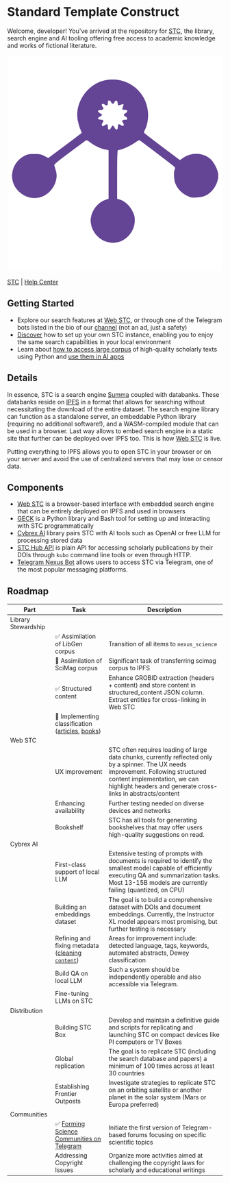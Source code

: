 # Standard Template Construct

Welcome, developer!
You've arrived at the repository for [STC](https://libstc.cc), the library, search engine and AI tooling offering free access to academic knowledge and works of fictional literature.

![](/web/public/favicon.svg)

[STC](https://libstc.cc) | [Help Center](https://libstc.cc/#/help)

## Getting Started

- Explore our search features at [Web STC](https://libstc.cc), or through one of the Telegram bots listed in the bio of our [channel](https://t.me/nexus_search) (not an ad, just a safety)
- [Discover](https://libstc.cc/#/help/replicate) how to set up your own STC instance, enabling you to enjoy the same search capabilities in your local environment
- Learn about [how to access large corpus](/geck) of high-quality scholarly texts using Python and [use them in AI apps](/cybrex)

## Details

In essence, STC is a search engine [Summa](https://github.com/izihawa/summa) coupled with databanks. 
These databanks reside on [IPFS](https://ipfs.tech/) in a format that allows for searching without necessitating the download of the entire dataset. 
The search engine library can function as a standalone server, an embeddable Python library (requiring no additional software!), and a WASM-compiled module that can be used in a browser.
Last way allows to embed search engine in a static site that further can be deployed over IPFS too. This is how [Web STC](https://libstc.cc) is live.

Putting everything to IPFS allows you to open STC in your browser or on your server and avoid the use of centralized servers that may lose or censor data.

## Components

- [Web STC](/web) is a browser-based interface with embedded search engine that can be entirely deployed on IPFS and used in browsers
- [GECK](/geck) is a Python library and Bash tool for setting up and interacting with STC programmatically
- [Cybrex AI](/cybrex) library pairs STC with AI tools such as OpenAI or free LLM for processing stored data
- [STC Hub API](https://libstc.cc/#/help/stc-hub-api) is plain API for accessing scholarly publications by their DOIs through `kubo` command line tools or even through HTTP.
- [Telegram Nexus Bot](/tgbot) allows users to access STC via Telegram, one of the most popular messaging platforms.

## Roadmap

| Part                | Task                                                                                                                                         | Description                                                                                                                                                                                                                           |
|---------------------|----------------------------------------------------------------------------------------------------------------------------------------------|---------------------------------------------------------------------------------------------------------------------------------------------------------------------------------------------------------------------------------------|
| Library Stewardship |                                                                                                                                              |                                                                                                                                                                                                                                       | 
|                     | ✅ Assimilation of LibGen corpus                                                                                                              | Transition of all items to `nexus_science`                                                                                                                                                                                            |
|                     | 🚧 Assimilation of SciMag corpus                                                                                                             | Significant task of transferring scimag corpus to IPFS                                                                                                                                                                                |
|                     | ✅ Structured content                                                                                                                         | Enhance GROBID extraction (headers + content) and store content in structured_content JSON column. Extract entities for cross-linking in Web STC                                                                                      |
|                     | 🚧 Implementing classification ([articles](https://github.com/nexus-stc/stc/issues/12), [books](https://github.com/nexus-stc/stc/issues/13)) |                                                                                                                                                                                                                                       |
| Web STC             |                                                                                                                                              |                                                                                                                                                                                                                                       |
|                     | UX improvement                                                                                                                               | STC often requires loading of large data chunks, currently reflected only by a spinner. The UX needs improvement. Following structured content implementation, we can highlight headers and generate cross-links in abstracts/content |
|                     | Enhancing availability                                                                                                                       | Further testing needed on diverse devices and networks                                                                                                                                                                                |
|                     | Bookshelf                                                                                                                                    | STC has all tools for generating bookshelves that may offer users high-quality suggestions on read.                                                                                                                                   |
| Cybrex AI           |                                                                                                                                              |                                                                                                                                                                                                                                       |
|                     | First-class support of local LLM                                                                                                             | Extensive testing of prompts with documents is required to identify the smallest model capable of efficiently executing QA and summarization tasks. Most 13-15B models are currently failing (quantized, on CPU)                      |
|                     | Building an embeddings dataset                                                                                                               | The goal is to build a comprehensive dataset with DOIs and document embeddings. Currently, the Instructor XL model appears most promising, but further testing is necessary                                                           |
|                     | Refining and fixing metadata ([cleaning `content`](https://github.com/nexus-stc/stc/issues/14))                                              | Areas for improvement include: detected language, tags, keywords, automated abstracts, Dewey classification                                                                                                                           |
|                     | Build QA on local LLM                                                                                                                        | Such a system should be independently operable and also accessible via Telegram.                                                                                                                                                      |
|                     | Fine-tuning LLMs on STC                                                                                                                      |                                                                                                                                                                                                                                       |
| Distribution        |                                                                                                                                              |                                                                                                                                                                                                                                       |
|                     | Building STC Box                                                                                                                             | Develop and maintain a definitive guide and scripts for replicating and launching STC on compact devices like PI computers or TV Boxes                                                                                                |
|                     | Global replication                                                                                                                           | The goal is to replicate STC (including the search database and papers) a minimum of 100 times across at least 30 countries                                                                                                           |
|                     | Establishing Frontier Outposts                                                                                                               | Investigate strategies to replicate STC on an orbiting satellite or another planet in the solar system (Mars or Europa preferred)                                                                                                     |
| Communities         |                                                                                                                                              |                                                                                                                                                                                                                                       |
|                     | ✅ [Forming Science Communities on Telegram](https://t.me/+CVQ4OIRoU85hZDc8)                                                                  | Initiate the first version of Telegram-based forums focusing on specific scientific topics                                                                                                                                            |
|                     | Addressing Copyright Issues                                                                                                                  | Organize more activities aimed at challenging the copyright laws for scholarly and educational writings                                                                                                                               |
